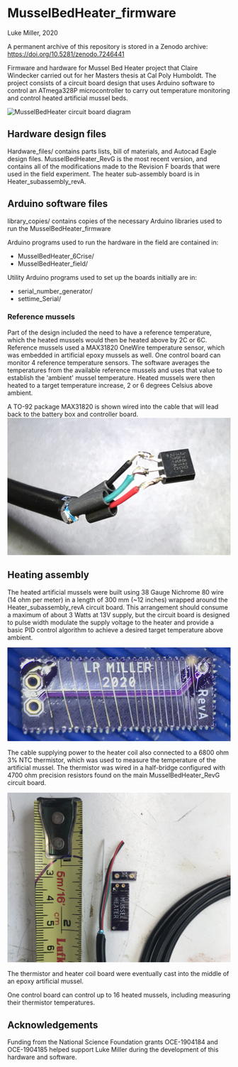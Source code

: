 # MusselBedHeater_firmware
Luke Miller, 2020

A permanent archive of this repository is stored in a Zenodo archive: https://doi.org/10.5281/zenodo.7246441 

 Firmware and hardware for Mussel Bed Heater project that Claire Windecker carried out 
 for her Masters thesis at Cal Poly Humboldt. The project consists of a circuit board 
 design that uses Arduino software to control an ATmega328P microcontroller to carry out 
 temperature monitoring and control heated artificial mussel beds. 
 
![MusselBedHeater circuit board diagram](./Pictures/MusselBedHeater_board_diagram-01.png)

## Hardware design files 

Hardware_files/ contains parts lists, bill of materials, and Autocad Eagle design files. MusselBedHeater_RevG is the
most recent version, and contains all of the modifications made to the Revision F boards that were used 
in the field experiment. The heater sub-assembly board is in Heater_subassembly_revA.


## Arduino software files 

library_copies/ contains copies of the necessary Arduino libraries used to run the MusselBedHeater_firmware

Arduino programs used to run the hardware in the field are contained in:
* MusselBedHeater_6Crise/
* MusselBedHeater_field/

Utility Arduino programs used to set up the boards initially are in:
* serial_number_generator/
* settime_Serial/

### Reference mussels

Part of the design included the need to have a reference temperature, which the heated mussels would then 
be heated above by 2C or 6C. Reference mussels used a MAX31820 OneWire temperature sensor, which was 
embedded in artificial epoxy mussels as well. One control board can monitor 4 reference temperature sensors. 
The software averages the temperatures from the available reference mussels and uses that value to establish
the 'ambient' mussel temperature. Heated mussels were then heated to a target temperature increase, 2 or 6 degrees
Celsius above ambient. 

A TO-92 package MAX31820 is shown wired into the cable that will lead back to the battery box and controller board.
![MAX31820 sensor wiring](./Pictures/MAX31820_wiring.jpg)


## Heating assembly 

The heated artificial mussels were built using 38 Gauge Nichrome 80 wire (14 ohm per meter) in a 
length of 300 mm (~12 inches) wrapped around the Heater_subassembly_revA circuit board. This arrangement
should consume a maximum of about 3 Watts at 13V supply, but the circuit board is designed to pulse width
modulate the supply voltage to the heater and provide a basic PID control algorithm to achieve a desired 
target temperature above ambient. 

![Subassembly board](./Pictures/Heater_board_closeup_38Gauge_Nichrome80.jpg)

The cable supplying power to the heater coil also connected to a 6800 ohm 3% NTC thermistor, which was
used to measure the temperature of the artificial mussel. The thermistor was wired in a half-bridge
configured with 4700 ohm precision resistors found on the main MusselBedHeater_RevG circuit board.

![Thermistor and heater coil board](./Pictures/Heater_prep.jpg)

The thermistor and heater coil board were eventually cast into the middle of an epoxy artificial mussel. 

One control board can control up to 16 heated mussels, including measuring their thermistor temperatures.

## Acknowledgements 
Funding from the National Science Foundation grants OCE-1904184 and OCE-1904185 helped support Luke Miller 
during the development of this hardware and software. 

